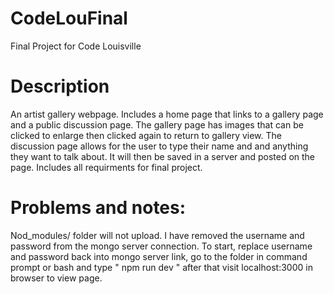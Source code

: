 # CodeLouFinal
Final Project for Code Louisville
# Description
An artist gallery webpage. Includes a home page that links to a gallery page and a public discussion page. The gallery page has images that can be clicked to enlarge then clicked again to return to gallery view. The discussion page allows for the user to type their name and and anything they want to talk about. It will then be saved in a server and posted on the page.
Includes all requirments for final project. 
# Problems and notes:
  Nod_modules/ folder will not upload. I have removed the username and password from the mongo server connection.
  To start, replace username and password back into mongo server link, go to the folder in command prompt or bash and type " npm run dev " after that visit localhost:3000 in browser to view page.
